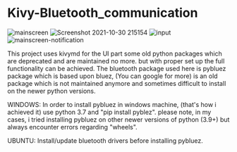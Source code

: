 # Kivy-Bluetooth_communication

![mainscreen](https://user-images.githubusercontent.com/78802681/139541518-6ea13fee-b35e-4f32-98d3-a2204833854b.png)
![Screenshot 2021-10-30 215154](https://user-images.githubusercontent.com/78802681/139541355-79d8fd1b-bb52-4892-ba4f-93536b2c384e.png)
![input](https://user-images.githubusercontent.com/78802681/139541365-2915d044-7da7-4eee-ae71-242d9572bb3e.png) ![mainscreen-notification](https://user-images.githubusercontent.com/78802681/139541532-5c183e5d-fbd3-4114-a59b-f74cdf67d9c8.png)


This project uses kivymd for the UI part some old python packages which are deprecated and are maintained no more. but with proper set up the full functionality can be achieved.
The bluetooth package used here is pybluez package which is based upon bluez, (You can google for more) is an old package which is not maintained anymore and sometimes difficult to install on the newer python versions.

WINDOWS:
In order to install pybluez in windows machine, (that's how i achieved it) use python 3.7 and "pip install pyblez".
please note, in my cases, i tried installing pybluez on other newer versions of python (3.9+) but always encounter errors regarding "wheels".

UBUNTU:
Install/update bluetooth drivers before installing pybluez.

